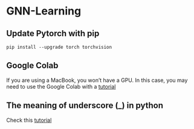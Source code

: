 # GNN-Learning


## Update Pytorch with pip
```
pip install --upgrade torch torchvision
```

## Google Colab

If you are using a MacBook, you won’t have a GPU.
In this case, you may need to use the Google Colab with a [tutorial](https://web.eecs.umich.edu/~justincj/teaching/eecs442/WI2021/colab.html)


## The meaning of underscore (_) in python

Check this [tutorial](https://hackernoon.com/understanding-the-underscore-of-python-309d1a029edc?gi=a3e0f97202ac)
